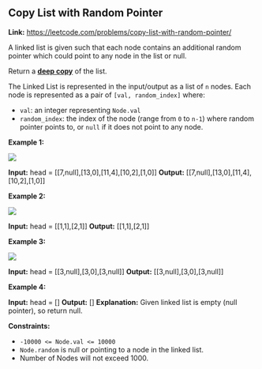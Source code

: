 ## Copy List with Random Pointer

**Link:** https://leetcode.com/problems/copy-list-with-random-pointer/

A linked list is given such that each node contains an additional random pointer which could point to any node in the list or null.

Return a [**deep copy**](https://en.wikipedia.org/wiki/Object_copying#Deep_copy) of the list.

The Linked List is represented in the input/output as a list of `n` nodes. Each node is represented as a pair of `[val, random_index]` where:

*   `val`: an integer representing `Node.val`
*   `random_index`: the index of the node (range from `0` to `n-1`) where random pointer points to, or `null` if it does not point to any node.

**Example 1:**

![](https://assets.leetcode.com/uploads/2019/12/18/e1.png)

**Input:** head = \[\[7,null\],\[13,0\],\[11,4\],\[10,2\],\[1,0\]\]
**Output:** \[\[7,null\],\[13,0\],\[11,4\],\[10,2\],\[1,0\]\]

**Example 2:**

![](https://assets.leetcode.com/uploads/2019/12/18/e2.png)

**Input:** head = \[\[1,1\],\[2,1\]\]
**Output:** \[\[1,1\],\[2,1\]\]

**Example 3:**

**![](https://assets.leetcode.com/uploads/2019/12/18/e3.png)**

**Input:** head = \[\[3,null\],\[3,0\],\[3,null\]\]
**Output:** \[\[3,null\],\[3,0\],\[3,null\]\]

**Example 4:**

**Input:** head = \[\]
**Output:** \[\]
**Explanation:** Given linked list is empty (null pointer), so return null.

**Constraints:**

*   `-10000 <= Node.val <= 10000`
*   `Node.random` is null or pointing to a node in the linked list.
*   Number of Nodes will not exceed 1000.